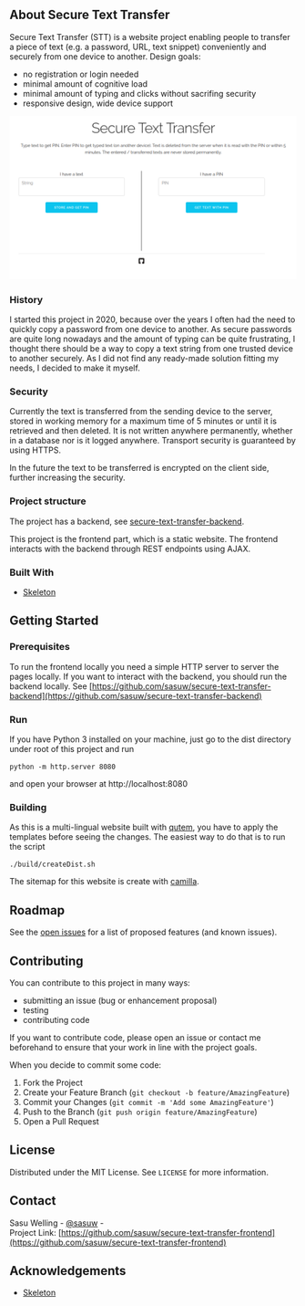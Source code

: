 <!-- ABOUT THE PROJECT -->
## About Secure Text Transfer

Secure Text Transfer (STT) is a website project enabling people to transfer a piece of text (e.g. a password, URL, text snippet) conveniently and securely from one device to another. Design goals:

  * no registration or login needed
  * minimal amount of cognitive load
  * minimal amount of typing and clicks without sacrifing security
  * responsive design, wide device support

[![STT Screenshot](https://github.com/sasuw/secure-text-transfer-backend/blob/master/images/stt-fronpage-screenshot-2020-08-30.png?raw=true)](https://stt.sasu.net)

### History

I started this project in 2020, because over the years I often had the need to quickly copy a password from one device to another. As secure passwords are quite long nowadays and the amount of typing can be quite frustrating, I thought there should be a way to copy a text string from one trusted device to another securely. As I did not find any ready-made solution fitting my needs, I decided to make it myself.

### Security

Currently the text is transferred from the sending device to the server, stored in working memory for a maximum time of 5 minutes or until it is retrieved and then deleted. It is not written anywhere permanently, whether in a database nor is it logged anywhere. Transport security is guaranteed by using HTTPS.

In the future the text to be transferred is encrypted on the client side, further increasing the security.

### Project structure

The project has a backend, see [secure-text-transfer-backend](https://github.com/sasuw/secure-text-transfer-backend). 

This project is the frontend part, which is a static website. The frontend interacts with the backend through REST endpoints using AJAX.

### Built With

* [Skeleton](http://getskeleton.com/)

<!-- GETTING STARTED -->
## Getting Started

### Prerequisites

To run the frontend locally you need a simple HTTP server to server the pages locally. If you want to interact with the backend, you should run the backend locally. See [https://github.com/sasuw/secure-text-transfer-backend](https://github.com/sasuw/secure-text-transfer-backend)

### Run

If you have Python 3 installed on your machine, just go to the dist directory under root of this project and run

    python -m http.server 8080

and open your browser at http://localhost:8080

### Building

As this is a multi-lingual website built with [qutem](https://github.com/sasuw/qutem), you have to apply the templates before seeing the changes. The easiest way to do that is to run the script

    ./build/createDist.sh

The sitemap for this website is create with [camilla](https://github.com/sasuw/camilla).

<!-- ROADMAP -->
## Roadmap

See the [open issues](https://github.com/sasuw/secure-text-transfer-frontend/issues) for a list of proposed features (and known issues).

<!-- CONTRIBUTING -->
## Contributing

You can contribute to this project in many ways:

  * submitting an issue (bug or enhancement proposal) 
  * testing
  * contributing code

If you want to contribute code, please open an issue or contact me beforehand to ensure that your work in line with the project goals.

When you decide to commit some code:

1. Fork the Project
2. Create your Feature Branch (`git checkout -b feature/AmazingFeature`)
3. Commit your Changes (`git commit -m 'Add some AmazingFeature'`)
4. Push to the Branch (`git push origin feature/AmazingFeature`)
5. Open a Pull Request


<!-- LICENSE -->
## License

Distributed under the MIT License. See `LICENSE` for more information.


<!-- CONTACT -->
## Contact

Sasu Welling - [@sasuw](https://twitter.com/sasuw) -  
Project Link: [https://github.com/sasuw/secure-text-transfer-frontend](https://github.com/sasuw/secure-text-transfer-frontend)



<!-- ACKNOWLEDGEMENTS -->
## Acknowledgements
* [Skeleton](http://getskeleton.com/)